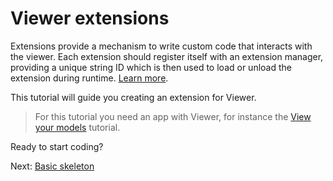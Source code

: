 # Viewer extensions

Extensions provide a mechanism to write custom code that interacts with the viewer. Each extension should register itself with an extension manager, providing a unique string ID which is then used to load or unload the extension during runtime. [Learn more](https://developer.autodesk.com/en/docs/viewer/v2/overview/extensions/).

This tutorial will guide you creating an extension for Viewer. 

> For this tutorial you need an app with Viewer, for instance the [View your models](tutorials/viewmodels.md) tutorial.

Ready to start coding?

Next: [Basic skeleton](viewer/extensions/skeleton.md)